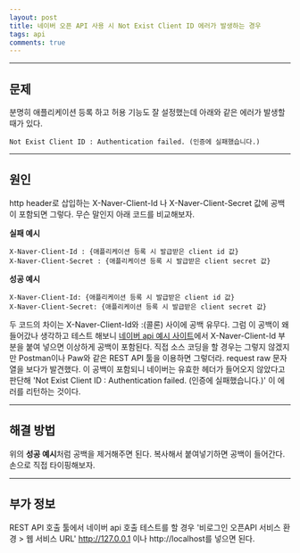 ```yaml
---
layout: post
title: 네이버 오픈 API 사용 시 Not Exist Client ID 에러가 발생하는 경우
tags: api
comments: true
---
```

  
---
  
## 문제
분명히 애플리케이션 등록 하고 허용 기능도 잘 설정했는데 아래와 같은 에러가 발생할 때가 있다.  
  
~~~
Not Exist Client ID : Authentication failed. (인증에 실패했습니다.)
~~~
  
--- 
    
## 원인
http header로 삽입하는 X-Naver-Client-Id 나 X-Naver-Client-Secret 값에 공백이 포함되면 그렇다. 무슨 말인지 아래 코드를 비교해보자.  

**실패 예시**  
~~~
X-Naver-Client-Id : {애플리케이션 등록 시 발급받은 client id 값}
X-Naver-Client-Secret : {애플리케이션 등록 시 발급받은 client secret 값}
~~~
  
**성공 예시**  
~~~
X-Naver-Client-Id: {애플리케이션 등록 시 발급받은 client id 값}
X-Naver-Client-Secret: {애플리케이션 등록 시 발급받은 client secret 값}
~~~
  
두 코드의 차이는 X-Naver-Client-Id와 :(콜론) 사이에 공백 유무다. 그럼 이 공백이 왜 들어갔나 생각하고 테스트 해보니 [네이버 api 예시 사이트](https://developers.naver.com/docs/search/news/)에서 X-Naver-Client-Id 부분을 붙여 넣으면 이상하게 공백이 포함된다. 직접 소스 코딩을 할 경우는 그렇지 않겠지만 Postman이나 Paw와 같은 REST API 툴을 이용하면 그렇더라. request raw 문자열을 보다가 발견했다. 이 공백이 포함되니 네이버는 유효한 헤더가 들어오지 않았다고 판단해 'Not Exist Client ID : Authentication failed. (인증에 실패했습니다.)' 이 에러를 리턴하는 것이다.   
  
--- 
      
## 해결 방법
위의 **성공 예시**처럼 공백을 제거해주면 된다. 복사해서 붙여넣기하면 공백이 들어간다. 손으로 직접 타이핑해보자.
  
--- 
    
## 부가 정보
REST API 호출 툴에서 네이버 api 호출 테스트를 할 경우 '비로그인 오픈API 서비스 환경 > 웹 서비스 URL' http://127.0.0.1 이나 http://localhost를 넣으면 된다.
  